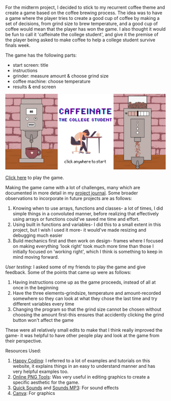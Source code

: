 For the midterm project, I decided to stick to my recurrent coffee theme and create a game based on the coffee brewing process. The idea was to have a game where the player tries to create a good cup of coffee by making a set of decisions, from grind size to brew temperature, and a good cup of coffee would mean that the player has won the game. I also thought it would be fun to call it 'caffeinate the college student', and give it the premise of the player being asked to make coffee to help a college student survive finals week. 

The game has the following parts:
- start screen: title
- instructions
- grinder: measure amount & choose grind size 
- coffee machine: choose temperature
- results & end screen

![screenshot of the game](game_screenshot.png)

[Click here](https://editor.p5js.org/noorajabir/sketches/7erJ7QDXq) to play the game.

Making the game came with a lot of challenges, many which are documented in more detail in my [project journal](https://github.com/noorajabir/IntroToIM/blob/main/Midterm/journal.md). Some broader observations to incorporate in future projects are as follows:

1. Knowing when to use arrays, functions and classes- a lot of times, I did simple things in a convoluted manner, before realizing that effectively using arrays or functions could've saved me time and effort.
2. Using built in functions and variables- I did this to a small extent in this project, but I wish I used it more- it would've made resizing and debugging much easier
3. Build mechanics first and then work on design- frames where I focused on making everything 'look right' took much more time than those I initially focused on 'working right', which I think is something to keep in mind moving forward.

*User testing:*
I asked some of my friends to play the game and give feedback. Some of the points that came up were as follows:

1. Having instructions come up as the game proceeds, instead of all at once in the beginning
2. Have the three elements-grindsize, temperature and amount-recorded somewhere so they can look at what they chose the last time and try different variables every time
3. Changing the program so that the grind size cannot be chosen without choosing the amount first-this ensures that accidently clicking the grind button won't affect the game

These were all relatively small edits to make that I think really improved the game- it was helpful to have other people play and look at the game from their perspective. 

Resources Used:

1. [Happy Coding](https://happycoding.io/): I referred to a lot of examples and tutorials on this website, it explains things in an easy to understand manner and has very helpful examples too.
2. [Online PNG Tools](https://onlinepngtools.com/change-png-color): Was very useful in editing graphics to create a specific aesthetic for the game.
3. [Quick Sounds](https://quicksounds.com/) and [Sounds MP3](https://sounds-mp3.com/): For sound effects
4. [Canva](https://www.canva.com/): For graphics
